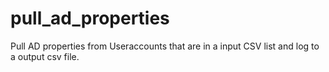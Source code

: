 # pull_ad_properties
Pull AD properties from Useraccounts that are in a input CSV list and log to a output csv file.

